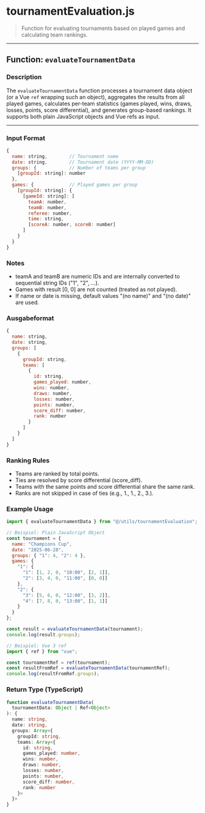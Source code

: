 # tournamentEvaluation.js

> Function for evaluating tournaments based on played games and calculating team rankings.

---

## Function: `evaluateTournamentData`

### Description

The `evaluateTournamentData` function processes a tournament data object (or a Vue `ref` wrapping such an object), aggregates the results from all played games, calculates per-team statistics (games played, wins, draws, losses, points, score differential), and generates group-based rankings. It supports both plain JavaScript objects and Vue refs as input.

---

### Input Format
```js
{
  name: string,        // Tournament name
  date: string,        // Tournament date (YYYY-MM-DD)
  groups: {            // Number of teams per group
    [groupId: string]: number
  },
  games: {             // Played games per group
    [groupId: string]: {
      [gameId: string]: [
        teamA: number,
        teamB: number,
        referee: number,
        time: string,
        [scoreA: number, scoreB: number]
      ]
    }
  }
}

```

### Notes
- teamA and teamB are numeric IDs and are internally converted to sequential string IDs ("1", "2", ...).
- Games with result [0, 0] are not counted (treated as not played).
- If name or date is missing, default values "(no name)" and "(no date)" are used.

### Ausgabeformat
```js
{
  name: string,
  date: string,
  groups: [
    {
      groupId: string,
      teams: [
        {
          id: string,
          games_played: number,
          wins: number,
          draws: number,
          losses: number,
          points: number,
          score_diff: number,
          rank: number
        }
      ]
    }
  ]
}
```

### Ranking Rules
- Teams are ranked by total points.
- Ties are resolved by score differential (score_diff).
- Teams with the same points and score differential share the same rank.
- Ranks are not skipped in case of ties (e.g., 1., 1., 2., 3.).

### Example Usage
```js
import { evaluateTournamentData } from "@/utils/tournamentEvaluation";

// Beispiel: Plain JavaScript Object
const tournament = {
  name: "Champions Cup",
  date: "2025-06-28",
  groups: { "1": 4, "2": 4 },
  games: {
    "1": {
      "1": [1, 2, 0, "10:00", [2, 1]],
      "2": [3, 4, 0, "11:00", [0, 0]]
    },
    "2": {
      "3": [5, 6, 0, "12:00", [3, 2]],
      "4": [7, 8, 0, "13:00", [1, 1]]
    }
  }
};

const result = evaluateTournamentData(tournament);
console.log(result.groups);

// Beispiel: Vue 3 ref
import { ref } from "vue";

const tournamentRef = ref(tournament);
const resultFromRef = evaluateTournamentData(tournamentRef);
console.log(resultFromRef.groups);
```

### Return Type (TypeScript)
```ts
function evaluateTournamentData(
  tournamentData: Object | Ref<Object>
): {
  name: string,
  date: string,
  groups: Array<{
    groupId: string,
    teams: Array<{
      id: string,
      games_played: number,
      wins: number,
      draws: number,
      losses: number,
      points: number,
      score_diff: number,
      rank: number
    }>
  }>
}
```
